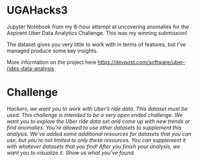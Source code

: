 # UGAHacks3
Jupyter Notebook from my 8-hour attempt at uncovering anomalies for the Aspirent Uber Data Analytics Challenge. This was my winning submission!

The dataset gives you very little to work with in terms of features, but I've managed produce some key insights.

More information on the project here https://devpost.com/software/uber-rides-data-analysis

# Challenge
*Hackers, we want you to work with Uber’s ride data. This dataset must be used. This challenge is intended to be a very open ended challenge. We want you to explore the Uber ride data set and come up with new trends or find anomalies. You’re allowed to use other datasets to supplement this analysis. We’ve added some additional resources for datasets that you can use, but you’re not limited to only these resources. You can supplement it with whatever datasets that you find! After you finish your analysis, we want you to visualize it. Show us what you’ve found.*


